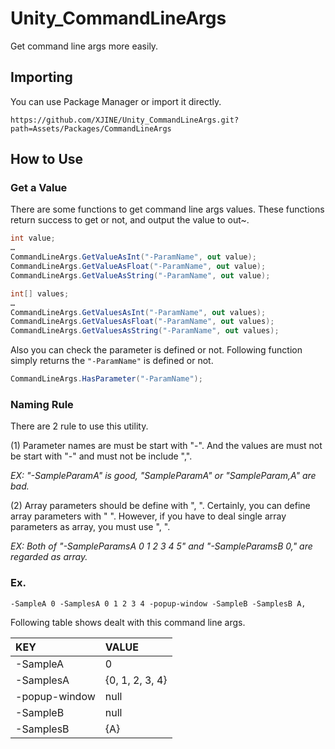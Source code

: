 # Unity_CommandLineArgs

Get command line args more easily.

## Importing

You can use Package Manager or import it directly.

```
https://github.com/XJINE/Unity_CommandLineArgs.git?path=Assets/Packages/CommandLineArgs
```

## How to Use

### Get a Value

There are some functions to get command line args values.
These functions return success to get or not, and output the value to out~.

```csharp
int value;
…
CommandLineArgs.GetValueAsInt("-ParamName", out value);
CommandLineArgs.GetValueAsFloat("-ParamName", out value);
CommandLineArgs.GetValueAsString("-ParamName", out value);

int[] values;
…
CommandLineArgs.GetValuesAsInt("-ParamName", out values);
CommandLineArgs.GetValuesAsFloat("-ParamName", out values);
CommandLineArgs.GetValuesAsString("-ParamName", out values);
```

Also you can check the parameter is defined or not.
Following function simply returns the `"-ParamName"` is defined or not.

```csharp
CommandLineArgs.HasParameter("-ParamName");
```

### Naming Rule

There are 2 rule to use this utility.

(1) Parameter names are must be start with "-".
And the values are must not be start with "-" and must not be include ",".

*EX: "-SampleParamA" is good, "SampleParamA" or "SampleParam,A" are bad.*

(2) Array parameters should be define with ", ". Certainly, you can define array parameters with " ".
However, if you have to deal single array parameters as array, you must use ", ".

*EX: Both of "-SampleParamsA 0 1 2 3 4 5" and "-SampleParamsB 0," are regarded as array.*

### Ex.

```
-SampleA 0 -SamplesA 0 1 2 3 4 -popup-window -SampleB -SamplesB A,
```
Following table shows dealt with this command line args.

| KEY           | VALUE           |
|:--------------|:----------------|
| -SampleA      | 0               |
| -SamplesA     | {0, 1, 2, 3, 4} |
| -popup-window | null            |
| -SampleB      | null            |
| -SamplesB     | {A}             |
